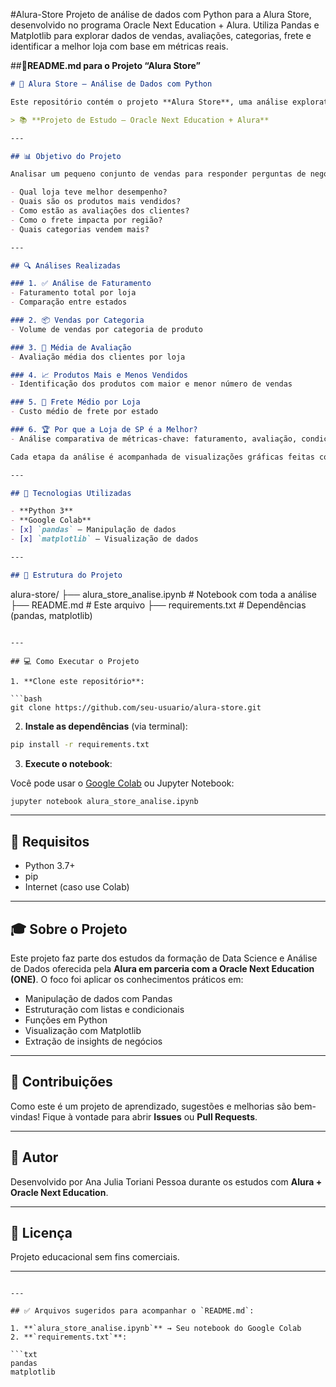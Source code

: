 #Alura-Store
Projeto de análise de dados com Python para a Alura Store, desenvolvido no programa Oracle Next Education + Alura. Utiliza Pandas e Matplotlib para explorar dados de vendas, avaliações, categorias, frete e identificar a melhor loja com base em métricas reais.


##📄**README.md para o Projeto “Alura Store”**

```markdown
# 🛒 Alura Store – Análise de Dados com Python

Este repositório contém o projeto **Alura Store**, uma análise exploratória de dados desenvolvida como parte dos estudos do programa **Oracle Next Education + Alura**. O objetivo do projeto é aplicar conceitos de **ciência de dados com Python**, utilizando bibliotecas como `pandas` e `matplotlib` para extrair insights de vendas, categorias, avaliações e mais.

> 📚 **Projeto de Estudo – Oracle Next Education + Alura**

---

## 📊 Objetivo do Projeto

Analisar um pequeno conjunto de vendas para responder perguntas de negócio, como:

- Qual loja teve melhor desempenho?
- Quais são os produtos mais vendidos?
- Como estão as avaliações dos clientes?
- Como o frete impacta por região?
- Quais categorias vendem mais?

---

## 🔍 Análises Realizadas

### 1. ✅ Análise de Faturamento
- Faturamento total por loja
- Comparação entre estados

### 2. 📦 Vendas por Categoria
- Volume de vendas por categoria de produto

### 3. 🌟 Média de Avaliação
- Avaliação média dos clientes por loja

### 4. 📈 Produtos Mais e Menos Vendidos
- Identificação dos produtos com maior e menor número de vendas

### 5. 🚚 Frete Médio por Loja
- Custo médio de frete por estado

### 6. 🏆 Por que a Loja de SP é a Melhor?
- Análise comparativa de métricas-chave: faturamento, avaliação, condições de pagamento e frete

Cada etapa da análise é acompanhada de visualizações gráficas feitas com `matplotlib`.

---

## 🚀 Tecnologias Utilizadas

- **Python 3**
- **Google Colab**
- [x] `pandas` – Manipulação de dados
- [x] `matplotlib` – Visualização de dados

---

## 📁 Estrutura do Projeto

```

alura-store/
├── alura\_store\_analise.ipynb     # Notebook com toda a análise
├── README.md                     # Este arquivo
├── requirements.txt              # Dependências (pandas, matplotlib)

````

---

## 💻 Como Executar o Projeto

1. **Clone este repositório**:

```bash
git clone https://github.com/seu-usuario/alura-store.git
````

2. **Instale as dependências** (via terminal):

```bash
pip install -r requirements.txt
```

3. **Execute o notebook**:

Você pode usar o [Google Colab](https://colab.research.google.com) ou Jupyter Notebook:

```bash
jupyter notebook alura_store_analise.ipynb
```

---

## 📌 Requisitos

* Python 3.7+
* pip
* Internet (caso use Colab)

---

## 🎓 Sobre o Projeto

Este projeto faz parte dos estudos da formação de Data Science e Análise de Dados oferecida pela **Alura em parceria com a Oracle Next Education (ONE)**. O foco foi aplicar os conhecimentos práticos em:

* Manipulação de dados com Pandas
* Estruturação com listas e condicionais
* Funções em Python
* Visualização com Matplotlib
* Extração de insights de negócios

---

## 🤝 Contribuições

Como este é um projeto de aprendizado, sugestões e melhorias são bem-vindas! Fique à vontade para abrir **Issues** ou **Pull Requests**.

---

## 🧠 Autor

Desenvolvido por Ana Julia Toriani Pessoa durante os estudos com **Alura + Oracle Next Education**.

---

## 📎 Licença

Projeto educacional sem fins comerciais.

---

````

---

## ✅ Arquivos sugeridos para acompanhar o `README.md`:

1. **`alura_store_analise.ipynb`** → Seu notebook do Google Colab
2. **`requirements.txt`**:

```txt
pandas
matplotlib
````
